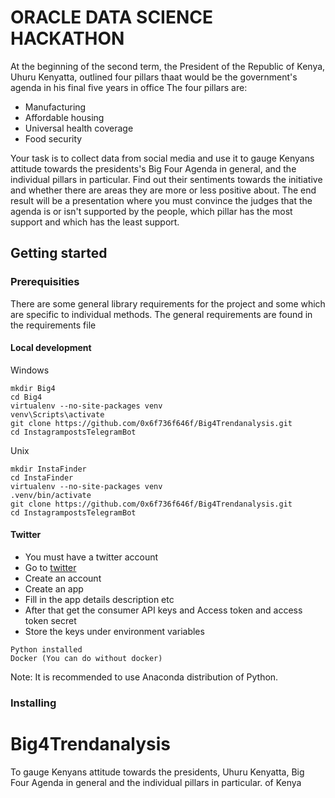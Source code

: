 # ORACLE DATA SCIENCE HACKATHON
At the beginning of the second term, the President of the Republic of Kenya, Uhuru Kenyatta, outlined four pillars thaat would be the government's agenda in his final five years in office The four pillars are:
* Manufacturing
* Affordable housing
* Universal health coverage
* Food security

Your task is to collect data from social media and use it to gauge Kenyans attitude towards the presidents's Big Four Agenda in general, and the individual pillars in particular. Find out their sentiments towards the initiative and whether there are areas they are more or less positive about. The end result will be a presentation where you must convince the judges that the agenda is or isn't supported by the people, which pillar has the most support and which has the least support.

## Getting started

### Prerequisities
There are some general library requirements for the project and some which are specific to individual methods. The general requirements are found in the requirements file
#### Local development
Windows
```
mkdir Big4
cd Big4
virtualenv --no-site-packages venv
venv\Scripts\activate
git clone https://github.com/0x6f736f646f/Big4Trendanalysis.git
cd InstagrampostsTelegramBot
```
Unix
```
mkdir InstaFinder
cd InstaFinder
virtualenv --no-site-packages venv
.venv/bin/activate
git clone https://github.com/0x6f736f646f/Big4Trendanalysis.git
cd InstagrampostsTelegramBot
```
#### Twitter
* You must have a twitter account
* Go to [twitter](https://developer.twitter.com/apps)
* Create an account
* Create an app
* Fill in the app details description etc
* After that get the consumer API keys and Access token and access token secret
* Store the keys under environment variables
```
Python installed
Docker (You can do without docker)
```
Note: It is recommended to use Anaconda distribution of Python.

### Installing

# Big4Trendanalysis
To gauge Kenyans attitude towards the presidents, Uhuru Kenyatta, Big Four Agenda in general and the individual pillars in particular. of Kenya 
